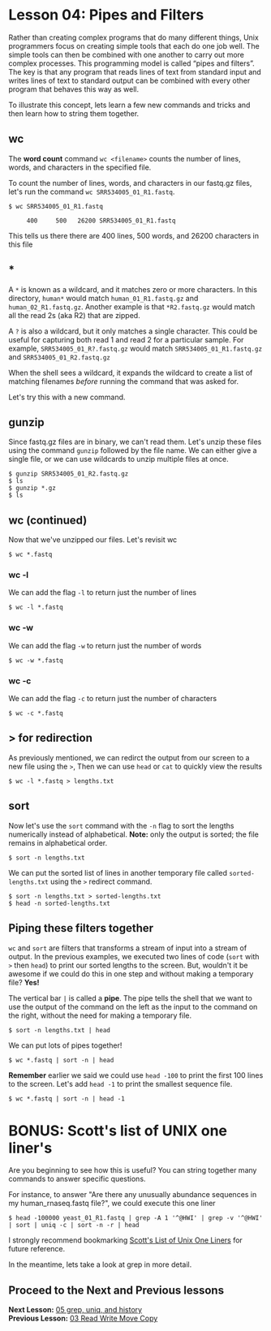 # Lesson 04: Pipes and Filters

Rather than creating complex programs that do many different things, Unix programmers focus on creating simple tools that each do one job well. The simple tools can then be combined with one another to carry out more complex processes. This programming model is called “pipes and filters”. The key is that any program that reads lines of text from standard input and writes lines of text to standard output can be combined with every other program that behaves this way as well. 

To illustrate this concept, lets learn a few new commands and tricks and then learn how to string them together.

## wc

The **word count** command  `wc <filename>` counts the number of lines, words, and characters in the specified file.

To count the number of lines, words, and characters in our fastq.gz files, let's run the  command `wc SRR534005_01_R1.fastq`.

~~~ {.bash}
$ wc SRR534005_01_R1.fastq
~~~
~~~ {.output}
     400     500   26200 SRR534005_01_R1.fastq
~~~

This tells us there there are 400 lines, 500 words, and 26200 characters in this file

## * 
A `*` is known as a wildcard, and it matches zero or more characters. In this directory, `human*` would match `human_01_R1.fastq.gz` and `human_02_R1.fastq.gz`. Another example is that `*R2.fastq.gz` would match all the read 2s (aka R2) that are zipped.

A `?` is also a wildcard, but it only matches a single character. This could be useful for capturing both read 1 and read 2 for a particular sample. For example,  `SRR534005_01_R?.fastq.gz` would match `SRR534005_01_R1.fastq.gz` and `SRR534005_01_R2.fastq.gz`

When the shell sees a wildcard, it expands the wildcard to create a list of matching filenames *before* running the command that was asked for. 

Let's try this with a new command.

## gunzip

Since fastq.gz files are in binary, we can't read them. Let's unzip these files using the command `gunzip` followed by the file name. We can either give a single file, or we can use wildcards to unzip multiple files at once.

~~~ {.bash}
$ gunzip SRR534005_01_R2.fastq.gz
$ ls
$ gunzip *.gz
$ ls
~~~

## wc (continued)

Now that we've unzipped our files. Let's revisit wc

~~~ {.bash}
$ wc *.fastq
~~~

### wc -l 

We can add the flag `-l` to return just the number of lines

~~~ {.bash}
$ wc -l *.fastq
~~~

### wc -w 

We can add the flag `-w` to return just the number of words

~~~ {.bash}
$ wc -w *.fastq
~~~

### wc -c 

We can add the flag `-c` to return just the number of characters

~~~ {.bash}
$ wc -c *.fastq
~~~

## > for redirection

As previously mentioned, we can redirct the output from our screen to a new file using the `>`, Then we can use `head` or `cat` to quickly view the results

~~~ {.bash}
$ wc -l *.fastq > lengths.txt
~~~

## sort

Now let's use the `sort` command with the `-n` flag to sort the lengths numerically instead of alphabetical. **Note:** only the output is sorted; the file remains in alphabetical order.

~~~ {.bash}
$ sort -n lengths.txt
~~~

We can put the sorted list of lines in another temporary file called `sorted-lengths.txt`
using the `>` redirect command. 

~~~ {.bash}
$ sort -n lengths.txt > sorted-lengths.txt
$ head -n sorted-lengths.txt
~~~

## Piping these filters together

`wc` and `sort` are filters that transforms a stream of input into a stream of output. In the previous examples, we executed two lines of code (`sort` with `>` then `head`) to print our sorted lengths to the screen. But, wouldn't it be awesome if we could do this in one step and without making a temporary file? **Yes!**

The vertical bar `|` is called a **pipe**. The pipe tells the shell that we want to use
the output of the command on the left as the input to the command on the right, without the need for making a temporary file.

~~~ {.bash}
$ sort -n lengths.txt | head
~~~

We can put lots of pipes together!

~~~ {.bash}
$ wc *.fastq | sort -n | head
~~~

**Remember** earlier we said we could use `head -100` to print the first 100 lines to the screen. Let's add `head -1` to print the smallest sequence file.

~~~ {.bash}
$ wc *.fastq | sort -n | head -1
~~~

# BONUS: Scott's list of UNIX one liner's

Are you beginning to see how this is useful?  You can string together many commands to answer specific questions. 

For instance, to answer "Are there any unusually abundance sequences in my human_rnaseq.fastq file?", we could execute this one liner

~~~ {.bash}
$ head -100000 yeast_01_R1.fastq | grep -A 1 '^@HWI' | grep -v '^@HWI' | sort | uniq -c | sort -n -r | head
~~~

I strongly recommend bookmarking [Scott's List of Unix One Liners](https://wikis.utexas.edu/display/bioiteam/Scott's+list+of+linux+one-liners) for future reference.

In the meantime, lets take a look at grep in more detail.


## Proceed to the Next and Previous lessons
**Next Lesson:** [05 grep, uniq, and history](https://github.com/raynamharris/Shell_Intro_for_Transcriptomics/blob/master/lessons/05_FindingThings.md)     
**Previous Lesson:** [03 Read Write Move Copy](https://github.com/raynamharris/Shell_Intro_for_Transcriptomics/blob/master/lessons/03_ReadWriteMoveCopy.md)
